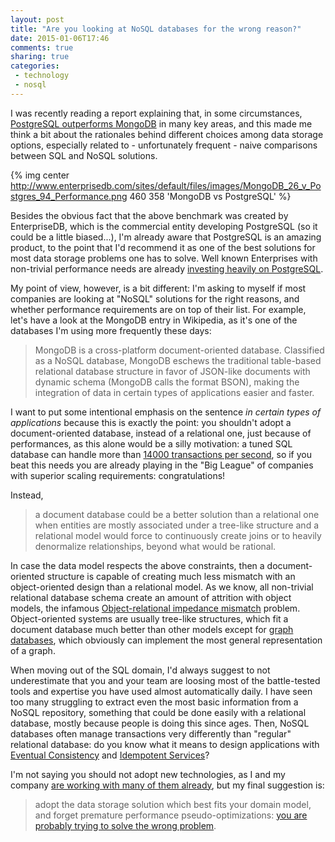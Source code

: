 ```yaml
---
layout: post
title: "Are you looking at NoSQL databases for the wrong reason?"
date: 2015-01-06T17:46
comments: true
sharing: true
categories:
 - technology
 - nosql
---
```

I was recently reading a report explaining that, in some circumstances, [PostgreSQL outperforms MongoDB](http://blogs.enterprisedb.com/2014/09/24/postgres-outperforms-mongodb-and-ushers-in-new-developer-reality/) in many key areas, and this made me think a bit about the rationales behind different choices among data storage options, especially related to - unfortunately frequent - naive comparisons between SQL and NoSQL solutions.

{% img center http://www.enterprisedb.com/sites/default/files/images/MongoDB_26_v_Postgres_94_Performance.png 460 358 'MongoDB vs PostgreSQL' %}

Besides the obvious fact that the above benchmark was created by EnterpriseDB, which is the commercial entity developing PostgreSQL (so it could be a little biased...), I'm already aware that PostgreSQL is an amazing product, to the point that I'd recommend it as one of the best solutions for most data storage problems one has to solve. Well known Enterprises with non-trivial performance needs are already [investing heavily on PostgreSQL](http://gotocon.com/berlin-2013/presentation/Why%20Zalando%20trusts%20in%20PostgreSQL).

My point of view, however, is a bit different: I'm asking to myself if most companies are looking at "NoSQL" solutions for the right reasons, and whether performance requirements are on top of their list. For example, let's have a look at the MongoDB entry in Wikipedia, as it's one of the databases I'm using more frequently these days:

> MongoDB is a cross-platform document-oriented database. Classified as a NoSQL database, MongoDB eschews the traditional table-based relational database structure in favor of JSON-like documents with dynamic schema (MongoDB calls the format BSON), making the integration of data in certain types of applications easier and faster.

I want to put some intentional emphasis on the sentence _in certain types of applications_ because this is exactly the point: you shouldn't adopt a document-oriented database, instead of a relational one, just because of performances, as this alone would be a silly motivation: a tuned SQL database can handle more than [14000 transactions per second](http://pgeoghegan.blogspot.it/2012/06/towards-14000-write-transactions-on-my.html), so if you beat this needs you are already playing in the "Big League" of companies with superior scaling requirements: congratulations!

Instead,

> a document database could be a better solution than a relational one when entities are mostly associated under a tree-like structure and a relational model would force to continuously create joins or to heavily denormalize relationships, beyond what would be rational. 

In case the data model respects the above constraints, then a document-oriented structure is capable of creating much less mismatch with an object-oriented design than a relational model. As we know, all non-trivial relational database schema create an amount of attrition with object models, the infamous [Object-relational impedance mismatch](http://en.wikipedia.org/wiki/Object-relational_impedance_mismatch) problem. Object-oriented systems are usually tree-like structures, which fit a document database much better than other models except for [graph databases](http://en.wikipedia.org/wiki/Graph_database), which obviously can implement the most general representation of a graph.

When moving out of the SQL domain, I'd always suggest to not underestimate that you and your team are loosing most of the battle-tested tools and expertise you have used almost automatically daily. I have seen too many struggling to extract even the most basic information from a NoSQL repository, something that could be done easily with a relational database, mostly because people is doing this since ages. Then, NoSQL databases often manage transactions very differently than "regular" relational database: do you know what it means to design applications with [Eventual Consistency](http://en.wikipedia.org/wiki/Eventual_consistency) and [Idempotent Services](http://soapatterns.org/design_patterns/idempotent_capability)?

I'm not saying you should not adopt new technologies, as I and my company [are working with many of them already](http://restheart.org), but my final suggestion is:

> adopt the data storage solution which best fits your domain model, and forget premature performance pseudo-optimizations: [you are probably trying to solve the wrong problem](http://www.azarask.in/blog/post/the-wrong-problem/).

